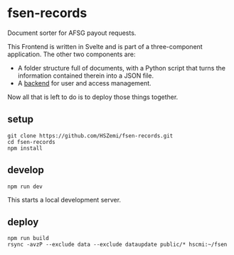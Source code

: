 # fsen-records
Document sorter for AFSG payout requests.

This Frontend is written in Svelte and is part of a three-component 
application.
The other two components are:
- A folder structure full of documents, with a Python script that turns 
  the information contained therein into a JSON file.
- A [backend](../fsen-records-backend) for user and access management.

Now all that is left to do is to deploy those things together.

## setup

```
git clone https://github.com/HSZemi/fsen-records.git
cd fsen-records
npm install
```

## develop
```
npm run dev
```
This starts a local development server.

## deploy

```
npm run build
rsync -avzP --exclude data --exclude dataupdate public/* hscmi:~/fsen
```
